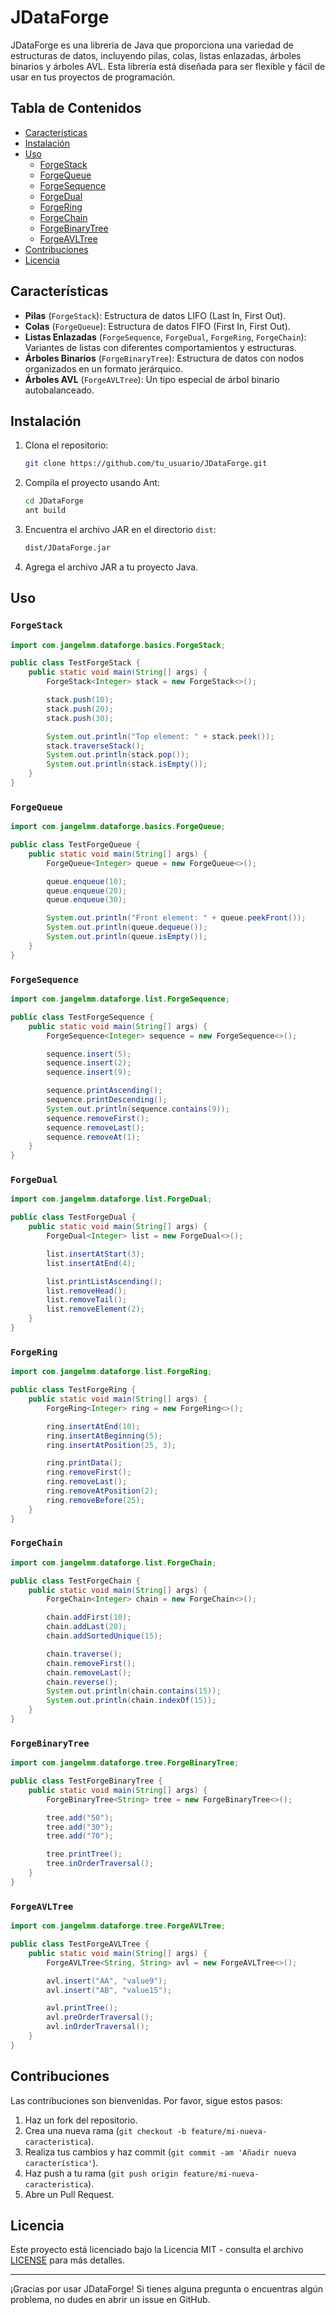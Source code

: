 
# JDataForge

JDataForge es una librería de Java que proporciona una variedad de estructuras de datos, incluyendo pilas, colas, listas enlazadas, árboles binarios y árboles AVL. Esta librería está diseñada para ser flexible y fácil de usar en tus proyectos de programación.

## Tabla de Contenidos

- [Características](#características)
- [Instalación](#instalación)
- [Uso](#uso)
  - [ForgeStack](#forgestack)
  - [ForgeQueue](#forgequeue)
  - [ForgeSequence](#forgesequence)
  - [ForgeDual](#forgedual)
  - [ForgeRing](#forgering)
  - [ForgeChain](#forgechain)
  - [ForgeBinaryTree](#forgebinarytree)
  - [ForgeAVLTree](#forgeavltree)
- [Contribuciones](#contribuciones)
- [Licencia](#licencia)

## Características

- **Pilas** (`ForgeStack`): Estructura de datos LIFO (Last In, First Out).
- **Colas** (`ForgeQueue`): Estructura de datos FIFO (First In, First Out).
- **Listas Enlazadas** (`ForgeSequence`, `ForgeDual`, `ForgeRing`, `ForgeChain`): Variantes de listas con diferentes comportamientos y estructuras.
- **Árboles Binarios** (`ForgeBinaryTree`): Estructura de datos con nodos organizados en un formato jerárquico.
- **Árboles AVL** (`ForgeAVLTree`): Un tipo especial de árbol binario autobalanceado.

## Instalación

1. Clona el repositorio:
   ```bash
   git clone https://github.com/tu_usuario/JDataForge.git
   ```

2. Compila el proyecto usando Ant:
   ```bash
   cd JDataForge
   ant build
   ```

3. Encuentra el archivo JAR en el directorio `dist`:
   ```bash
   dist/JDataForge.jar
   ```

4. Agrega el archivo JAR a tu proyecto Java.

## Uso

### `ForgeStack`

```java
import com.jangelmm.dataforge.basics.ForgeStack;

public class TestForgeStack {
    public static void main(String[] args) {
        ForgeStack<Integer> stack = new ForgeStack<>();

        stack.push(10);
        stack.push(20);
        stack.push(30);

        System.out.println("Top element: " + stack.peek());
        stack.traverseStack();
        System.out.println(stack.pop());
        System.out.println(stack.isEmpty());
    }
}
```

### `ForgeQueue`

```java
import com.jangelmm.dataforge.basics.ForgeQueue;

public class TestForgeQueue {
    public static void main(String[] args) {
        ForgeQueue<Integer> queue = new ForgeQueue<>();

        queue.enqueue(10);
        queue.enqueue(20);
        queue.enqueue(30);

        System.out.println("Front element: " + queue.peekFront());
        System.out.println(queue.dequeue());
        System.out.println(queue.isEmpty());
    }
}
```

### `ForgeSequence`

```java
import com.jangelmm.dataforge.list.ForgeSequence;

public class TestForgeSequence {
    public static void main(String[] args) {
        ForgeSequence<Integer> sequence = new ForgeSequence<>();

        sequence.insert(5);
        sequence.insert(2);
        sequence.insert(9);

        sequence.printAscending();
        sequence.printDescending();
        System.out.println(sequence.contains(9));
        sequence.removeFirst();
        sequence.removeLast();
        sequence.removeAt(1);
    }
}
```

### `ForgeDual`

```java
import com.jangelmm.dataforge.list.ForgeDual;

public class TestForgeDual {
    public static void main(String[] args) {
        ForgeDual<Integer> list = new ForgeDual<>();

        list.insertAtStart(3);
        list.insertAtEnd(4);

        list.printListAscending();
        list.removeHead();
        list.removeTail();
        list.removeElement(2);
    }
}
```

### `ForgeRing`

```java
import com.jangelmm.dataforge.list.ForgeRing;

public class TestForgeRing {
    public static void main(String[] args) {
        ForgeRing<Integer> ring = new ForgeRing<>();

        ring.insertAtEnd(10);
        ring.insertAtBeginning(5);
        ring.insertAtPosition(25, 3);

        ring.printData();
        ring.removeFirst();
        ring.removeLast();
        ring.removeAtPosition(2);
        ring.removeBefore(25);
    }
}
```

### `ForgeChain`

```java
import com.jangelmm.dataforge.list.ForgeChain;

public class TestForgeChain {
    public static void main(String[] args) {
        ForgeChain<Integer> chain = new ForgeChain<>();

        chain.addFirst(10);
        chain.addLast(20);
        chain.addSortedUnique(15);

        chain.traverse();
        chain.removeFirst();
        chain.removeLast();
        chain.reverse();
        System.out.println(chain.contains(15));
        System.out.println(chain.indexOf(15));
    }
}
```

### `ForgeBinaryTree`

```java
import com.jangelmm.dataforge.tree.ForgeBinaryTree;

public class TestForgeBinaryTree {
    public static void main(String[] args) {
        ForgeBinaryTree<String> tree = new ForgeBinaryTree<>();

        tree.add("50");
        tree.add("30");
        tree.add("70");

        tree.printTree();
        tree.inOrderTraversal();
    }
}
```

### `ForgeAVLTree`

```java
import com.jangelmm.dataforge.tree.ForgeAVLTree;

public class TestForgeAVLTree {
    public static void main(String[] args) {
        ForgeAVLTree<String, String> avl = new ForgeAVLTree<>();

        avl.insert("AA", "value9");
        avl.insert("AB", "value15");

        avl.printTree();
        avl.preOrderTraversal();
        avl.inOrderTraversal();
    }
}
```

## Contribuciones

Las contribuciones son bienvenidas. Por favor, sigue estos pasos:

1. Haz un fork del repositorio.
2. Crea una nueva rama (`git checkout -b feature/mi-nueva-caracteristica`).
3. Realiza tus cambios y haz commit (`git commit -am 'Añadir nueva característica'`).
4. Haz push a tu rama (`git push origin feature/mi-nueva-caracteristica`).
5. Abre un Pull Request.

## Licencia

Este proyecto está licenciado bajo la Licencia MIT - consulta el archivo [LICENSE](LICENCE) para más detalles.

---

¡Gracias por usar JDataForge! Si tienes alguna pregunta o encuentras algún problema, no dudes en abrir un issue en GitHub.
